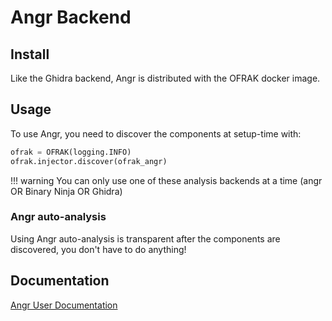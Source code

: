 # Angr Backend

## Install

Like the Ghidra backend, Angr is distributed with the OFRAK docker image. 

## Usage

To use Angr, you need to discover the components at setup-time with:

```python
ofrak = OFRAK(logging.INFO)
ofrak.injector.discover(ofrak_angr)
```

!!! warning
    You can only use one of these analysis backends at a time (angr OR Binary Ninja OR Ghidra)

### Angr auto-analysis

Using Angr auto-analysis is transparent after the components are discovered, you don't 
have to do anything!

## Documentation

[Angr User Documentation](https://docs.angr.io/)

